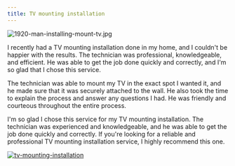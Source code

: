 ```yaml
---
title: TV mounting installation
---
```


![1920-man-installing-mount-tv.jpg](/1920-man-installing-mount-tv.jpg)

I recently had a TV mounting installation done in my home, and I couldn't be happier with the results. The technician was professional, knowledgeable, and efficient. He was able to get the job done quickly and correctly, and I'm so glad that I chose this service.

The technician was able to mount my TV in the exact spot I wanted it, and he made sure that it was securely attached to the wall. He also took the time to explain the process and answer any questions I had. He was friendly and courteous throughout the entire process.

I'm so glad I chose this service for my TV mounting installation. The technician was experienced and knowledgeable, and he was able to get the job done quickly and correctly. If you're looking for a reliable and professional TV mounting installation service, I highly recommend this one.

[![tv-mounting-installation](<https://dabuttonfactory.com/button.png?t=CHECK+SERVICE&f=Noto+Sans-Bold&ts=26&tc=fff&hp=45&vp=20&c=11&bgt=unicolored&bgc=4bd42f>)](<https://www.bark.com/?a_aid=5d2d0e83cdc3>)
